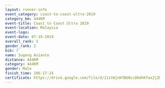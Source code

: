 ```yaml
---
layout: runner-info 
event_category: coast-to-coast-ultra-2019 
category_km: 444KM 
event-title: Coast to Coast Ultra 2019 
event-location: Malaysia 
event-logo: 
event-date: 07-19-2019 
overall_rank: 3
gender_rank: 2
bib: 7
name: Sugeng Asianto
distance: 444KM
category: 444KM
gender: Male
finish_time: 106-17-24
certificate: https://drive.google.com/file/d/11stWjnH7B6NccDKmhKfax2jZU4Oy9rHR/view?usp=sharing
---
```

